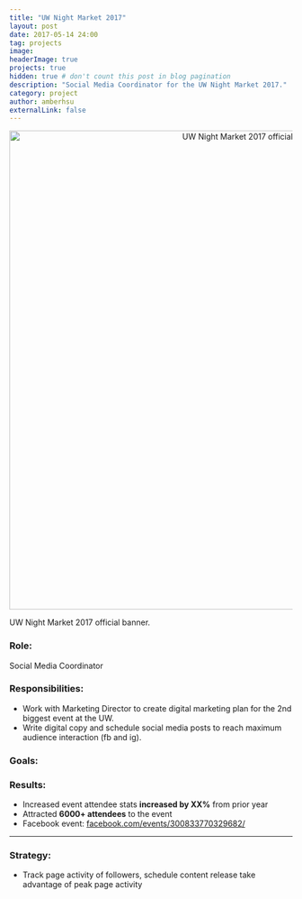 ```yaml
---
title: "UW Night Market 2017"
layout: post
date: 2017-05-14 24:00
tag: projects
image:
headerImage: true
projects: true
hidden: true # don't count this post in blog pagination
description: "Social Media Coordinator for the UW Night Market 2017."
category: project
author: amberhsu
externalLink: false
---
```


<p align="center">
<img class="image" src="https://amberhsuu.github.io/assets/images/uwnm2017.jpg" alt="UW Night Market 2017 official banner." width="850"/>
<figcaption class="caption">UW Night Market 2017 official banner.</figcaption>
</p>

### Role: 
Social Media Coordinator

### Responsibilities:
- Work with Marketing Director to create digital marketing plan for the 2nd biggest event at the UW.
- Write digital copy and schedule social media posts to reach maximum audience interaction (fb and ig).

### Goals:


### Results:
- Increased event attendee stats **increased by XX%** from prior year
- Attracted **6000+ attendees** to the event
- Facebook event: [facebook.com/events/300833770329682/](https://www.facebook.com/events/300833770329682/)

---

### Strategy:
- Track page activity of followers, schedule content release take advantage of peak page activity